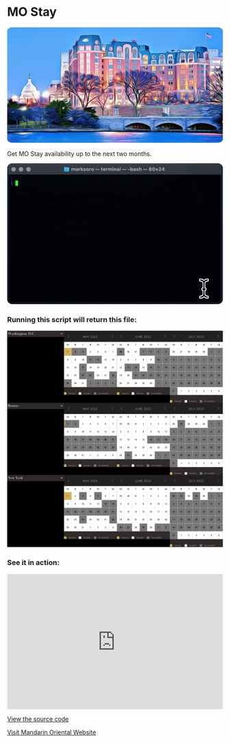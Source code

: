 # MO Stay

![image](https://raw.githubusercontent.com/m-soro/mostay/main/files/mo_art.png)

Get MO Stay availability up to the next two months.

<div class="demo"><img src="https://raw.githubusercontent.com/m-soro/mostay/main/files/demo.gif" alt="demo"></div>

### Running this script will return this file:

<div class="animate__animated animate__fadeIn"><img src="https://raw.githubusercontent.com/m-soro/mostay/main/files/mo_stay.png" alt="demo"></div>

### See it in action:

<div style="padding:62.5% 0 0 0;position:relative;"><iframe src="https://player.vimeo.com/video/705228345?h=4c726b0299&amp;badge=0&amp;autopause=0&amp;player_id=0&amp;app_id=58479" frameborder="0" allow="autoplay; fullscreen; picture-in-picture" allowfullscreen style="position:absolute;top:0;left:0;width:100%;height:100%;" title="Demo"></iframe></div><script src="https://player.vimeo.com/api/player.js"></script>

[View the source code](https://github.com/m-soro/mostay/blob/main/mostay)

[Visit Mandarin Oriental Website](https://www.mandarinoriental.com/)

